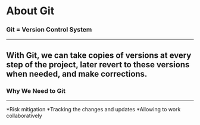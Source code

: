 # About Git
### Git = Version Control System
---
With Git, we can take copies of versions at every step of the project, later revert to these versions when needed, and make corrections.
---

### Why We Need to Git
---
*Risk mitigation
*Tracking the changes and updates
*Allowing to work collaboratively

